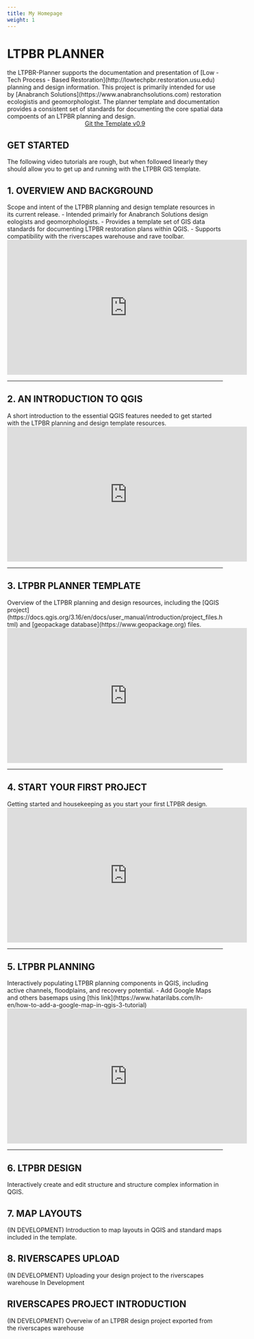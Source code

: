 ```yaml
---
title: My Homepage
weight: 1
---
```

<h1>LTPBR PLANNER</h1>
the LTPBR-Planner supports the documentation and presentation of [Low - Tech Process - Based Restoration](http://lowtechpbr.restoration.usu.edu) planning and
design information. This project is primarily intended for use by [Anabranch Solutions](https://www.anabranchsolutions.com) restoration ecologistis and
geomorphologist. The planner template and documentation provides a consistent set of standards for documenting the core
spatial data compoents of an LTPBR planning and design.



<div align="center">
  <a class="button large"
    href="https://github.com/Riverscapes/LTPBR_Planner/releases/latest"><i class="fa fa-map-o"
      aria-hidden="true"></i> Git the Template v0.9</a>
</div>

<h2>GET STARTED</h2>
The following video tutorials are rough, but when followed linearly they should allow you to get up and running with the LTPBR GIS template.

<h2>1. OVERVIEW AND BACKGROUND</h2>
Scope and intent of the LTPBR planning and design template resources in its current release.
  - Intended primairly for Anabranch Solutions design eologists and geomorphologists.
  - Provides a template set of GIS data standards for documenting LTPBR restoration plans within QGIS.
  - Supports compatibility with the riverscapes warehouse and rave toolbar.

<div class="responsive-embed widescreen">
  <iframe width="560" height="315" src="https://www.youtube.com/embed/Kh3O3Q8nw_w" frameborder="0" allow="autoplay; encrypted-media" allowfullscreen=""></iframe>
</div>
<hr />


<h2>2. AN INTRODUCTION TO QGIS</h2>
A short introduction to the essential QGIS features needed to get started with the LTPBR planning and design template resources.

<div class="responsive-embed widescreen">
  <iframe width="560" height="315" src="https://www.youtube.com/embed/Bj7RUcCQ6JE" frameborder="0" allow="autoplay; encrypted-media" allowfullscreen=""></iframe>
</div>
<hr />

<h2>3. LTPBR PLANNER TEMPLATE</h2>
Overview of the LTPBR planning and design resources, including the [QGIS project](https://docs.qgis.org/3.16/en/docs/user_manual/introduction/project_files.html) and [geopackage database](https://www.geopackage.org) files.

<div class="responsive-embed widescreen">
  <iframe width="560" height="315" src="https://www.youtube.com/embed/s1nHeYKcUyw" frameborder="0" allow="autoplay; encrypted-media" allowfullscreen=""></iframe>
</div>
<hr />

<h2>4. START YOUR FIRST PROJECT</h2>
Getting started and housekeeping as you start your first LTPBR design.

<div class="responsive-embed widescreen">
  <iframe width="560" height="315" src="https://www.youtube.com/embed/Cl4zxixMMjw" frameborder="0" allow="autoplay; encrypted-media" allowfullscreen=""></iframe>
</div>
<hr />


<h2>5. LTPBR PLANNING</h2>
Interactively populating LTPBR planning components in QGIS, including active channels, floodplains, and recovery potential.
 - Add Google Maps and others basemaps using [this link](https://www.hatarilabs.com/ih-en/how-to-add-a-google-map-in-qgis-3-tutorial)

<div class="responsive-embed widescreen">
  <iframe width="560" height="315" src="https://www.youtube.com/embed/wMkBnheKiGc" frameborder="0" allow="autoplay; encrypted-media" allowfullscreen=""></iframe>
</div>
<hr />

<h2>6. LTPBR DESIGN</h2>
Interactively create and edit structure and structure complex information in QGIS.

<h2>7. MAP LAYOUTS</h2>
(IN DEVELOPMENT) Introduction to map layouts in QGIS and standard maps included in the template.

<h2>8. RIVERSCAPES UPLOAD</h2>
(IN DEVELOPMENT) Uploading your design project to the riverscapes warehouse
In Development

<h2>RIVERSCAPES PROJECT INTRODUCTION</h2>
(IN DEVELOPMENT) Overveiw of an LTPBR design project exported from the riverscapes warehouse
